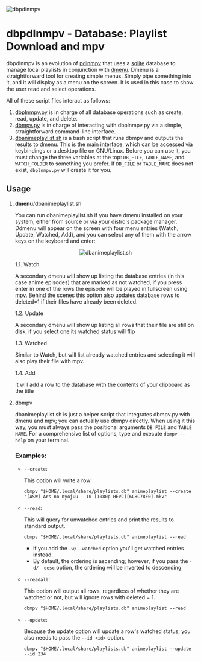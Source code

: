 ![dbpdlnmpv](https://github.com/duartqx/images/blob/main/dbpdlnmpv.png?raw=true "dbpdlnmpv")

# dbpdlnmpv - Database: Playlist Download and mpv

dbpdlnmpv is an evolution of [pdlnmpv](https://github.com/duartqx/pdlnlink/blob/main/pdlnmpv) that uses a [sqlite](https://docs.python.org/3/library/sqlite3.html) database to manage local playlists in conjunction with [dmenu](https://tools.suckless.org/dmenu/). Dmenu is a straightforward tool for creating simple menus. Simply pipe something into it, and it will display as a menu on the screen. It is used in this case to show the user read and select operations.

All of these script files interact as follows:

 1. [dbplnmpv.py](https://github.com/duartqx/dbplnmpv/blob/main/dbplmpv.py) is in charge of all database operations such as create, read, update, and delete.
 2. [dbmpv.py](https://github.com/duartqx/dbplnmpv/blob/main/dbmpv.py) is in charge of interacting with dbplnmpv.py via a simple, straightforward command-line interface.
 3. [dbanimeplaylist.sh](https://github.com/duartqx/dbplnmpv/blob/main/dbanimeplaylist.sh) is a bash script that runs dbmpv and outputs the results to dmenu. This is the main interface, which can be accessed via keybindings or a.desktop file on GNU/Linux. Before you can use it, you must change the three variables at the top: `DB_FILE`, `TABLE_NAME`, and `WATCH_FOLDER` to something you prefer. If `DB_FILE` or `TABLE_NAME` does not exist, `dbplnmpv.py` will create it for you.

 ## Usage

 1. **dmenu**/dbanimeplaylist.sh

	You can run dbanimeplaylist.sh if you have dmenu installed on your system, either from source or via your distro's package manager. Ddmenu will appear on the screen with four menu entries (Watch, Update, Watched, Add), and you can select any of them with the arrow keys on the keyboard and enter:

    <p align="center">
      <img src="https://github.com/duartqx/images/blob/main/dbanimeplaylistsh.png?raw=true" alt="dbanimeplaylist.sh" />
    </p>

	 1.1. Watch

	 A secondary dmenu will show up listing the database entries (in this case anime episodes) that are marked as not watched, if you press enter in one of the rows the episode will be played in fullscreen using [mpv](https://mpv.io/). Behind the scenes this option also updates database rows to deleted=1 if their files have already been deleted.

	 1.2. Update

	 A secondary dmenu will show up listing all rows that their file are still on disk, if you select one its watched status will flip

	 1.3. Watched

	 Similar to Watch, but will list already watched entries and selecting it will also play their file with mpv.

	 1.4. Add

	 It will add a row to the database with the contents of your clipboard as the title

 2. dbmpv

	dbanimeplaylist.sh is just a helper script that integrates dbmpv.py with dmenu and mpv; you can actually use dbmpv directly. When using it this way, you must always pass the positional arguments `DB FILE` and `TABLE NAME`.
For a comprehensive list of options, type and execute `dbmpv --help` on your terminal.

	### Examples:

	 - `--create`:

         This option will write a row
	 
		   dbmpv "$HOME/.local/share/playlists.db" animeplaylist --create "[ASW] Ars no Kyojuu - 10 [1080p HEVC][6C8C78F0].mkv"

	 - 	`--read`:

         This will query for unwatched entries and print the results to standard output.
	 
		    dbmpv "$HOME/.local/share/playlists.db" animeplaylist --read

		 - if you add the `-w/--watched` option you'll get watched entries instead.
		 - By default, the ordering is ascending; however, if you pass the `-d/--desc` option, the ordering will be inverted to descending.

	 - `--readall`:

         This option will output all rows, regardless of whether they are watched or not, but will ignore rows with deleted = 1.
	 
		   dbmpv "$HOME/.local/share/playlists.db" animeplaylist --read

	 - `--update`:

		 Because the update option will update a row's watched status, you also needs to pass the `--id <id>` option.
		 
		   dbmpv "$HOME/.local/share/playlists.db" animeplaylist --update --id 234

